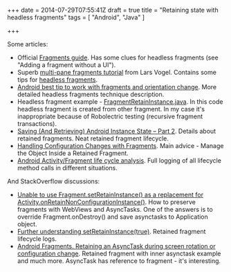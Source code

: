 +++
date = 2014-07-29T07:55:41Z
draft = true
title = "Retaining state with headless fragments"
tags = [ "Android", "Java" ]

+++

Some articles:

* Official [Fragments guide](http://developer.android.com/guide/components/fragments.html). Has some clues for headless fragments (see "Adding a fragment without a UI").
* Superb [multi-pane fragments tutorial](http://www.vogella.com/tutorials/AndroidFragments/article.html) from Lars Vogel. Contains some tips for [headless fragments](http://www.vogella.com/tutorials/AndroidFragments/article.html#headlessfragments).
* [Android best tip to work with fragments and orientation change](http://techbandhu.wordpress.com/2013/07/02/android-headless-fragment/). More detailed headless fragments technique description. 
* Headless fragment example - [FragmentRetainInstance.java](https://android.googlesource.com/platform/development/+/master/samples/ApiDemos/src/com/example/android/apis/app/FragmentRetainInstance.java). In this code headless fragment is created from other fragment. In my case it's inappropriate because of Robolectric testing (recursive fragment transactions).
* [Saving (And Retrieving) Android Instance State – Part 2](http://www.intertech.com/Blog/saving-and-retrieving-android-instance-state-part-2/). Details about retained fragments. Neat retained fragment lifecycle.
* [Handling Configuration Changes with Fragments](http://www.androiddesignpatterns.com/2013/04/retaining-objects-across-config-changes.html). Main advice - Manage the Object Inside a Retained Fragment.
* [Android Activity/Fragment life cycle analysis](http://ideaventure.blogspot.com.au/2014/01/android-activityfragment-life-cycle.html). Full logging of all lifecycle method calls in different situations.

And StackOverflow discussions:

* [Unable to use Fragment.setRetainInstance() as a replacement for Activity.onRetainNonConfigurationInstance()](http://stackoverflow.com/questions/11591302/unable-to-use-fragment-setretaininstance-as-a-replacement-for-activity-onretai). How to preserve fragments with WebViews and AsyncTasks. One of the answers is to override Fragment.onDestroy() and save asynctasks to Application object.
* [Further understanding setRetainInstance(true)](http://stackoverflow.com/questions/12640316/further-understanding-setretaininstancetrue). Retained fragment lifecycle logs.
* [Android Fragments. Retaining an AsyncTask during screen rotation or configuration change](http://stackoverflow.com/questions/8417885/android-fragments-retaining-an-asynctask-during-screen-rotation-or-configuratio). Retained fragment with inner asynctask example and much more. AsyncTask has reference to fragment - it's interesting.
